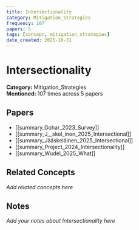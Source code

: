 ```yaml
---
title: Intersectionality
category: Mitigation_Strategies
frequency: 107
papers: 5
tags: [concept, mitigation_strategies]
date_created: 2025-10-31
---
```


# Intersectionality

**Category:** Mitigation_Strategies  
**Mentioned:** 107 times across 5 papers

## Papers

- [[summary_Gohar_2023_Survey]]
- [[summary_J__skel_inen_2025_Intersectional]]
- [[summary_Jääskeläinen_2025_Intersectional]]
- [[summary_Project_2024_Intersectionality]]
- [[summary_Wudel_2025_What]]

## Related Concepts

*Add related concepts here*

## Notes

*Add your notes about Intersectionality here*
